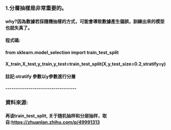 ### 1.分層抽樣是非常重要的。
#### why?因為數據若採隨機抽樣的方式，可能會導致數據產生偏誤，訓練出來的模型也就失真了。
#### 程式碼:
#### from sklearn.model_selection import train_test_split
#### X_train,X_test,y_train,y_test=train_test_split(X,y,test_size=0.2,stratify=y)
#### 註記:stratify 參數以y參數進行分層
#### ----------------------------------

### 資料來源:
#### 再谈train_test_split, 关于随机抽样和分层抽样，取自:https://zhuanlan.zhihu.com/p/49991313
